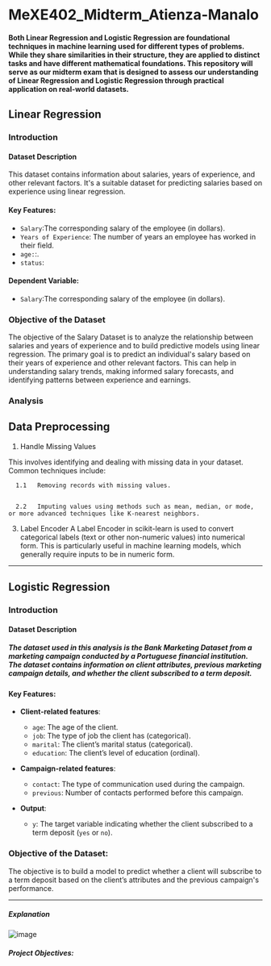 # MeXE402_Midterm_Atienza-Manalo
#### Both Linear Regression and Logistic Regression are foundational techniques in machine learning used for different types of problems. While they share similarities in their structure, they are applied to distinct tasks and have different mathematical foundations. This repository will serve as our midterm exam that is designed to assess our understanding of Linear Regression and Logistic Regression through practical application on real-world datasets.

## Linear Regression
### **Introduction**
#### **Dataset Description**
This dataset contains information about salaries, years of experience, and other relevant factors. It's a suitable dataset for predicting salaries based on experience using linear regression.
#### **Key Features**:
  - `Salary`:The corresponding salary of the employee (in dollars).
  - `Years of Experience`: The number of years an employee has worked in their field.
  - `age:`:.
  - `status`: 
#### **Dependent Variable**:
   - `Salary`:The corresponding salary of the employee (in dollars).
### **Objective of the Dataset**
The objective of the Salary Dataset is to analyze the relationship between salaries and years of experience and to build predictive models using linear regression. The primary goal is to predict an individual's salary based on their years of experience and other relevant factors. This can help in understanding salary trends, making informed salary forecasts, and identifying patterns between experience and earnings.
### **Analysis**
## Data Preprocessing
1.	Handle Missing Values

  This involves identifying and dealing with missing data in your dataset. Common techniques include:


      1.1	Removing records with missing values.


      2.2	Imputing values using methods such as mean, median, or mode, or more advanced techniques like K-nearest neighbors.


3.	Label Encoder 
   A Label Encoder in scikit-learn is used to convert categorical labels (text or other non-numeric values) into numerical form. This is particularly useful in machine learning models, which generally require inputs to be in numeric form.

------

## Logistic Regression 
### **Introduction**
#### **Dataset Description**
##### The dataset used in this analysis is the **Bank Marketing Dataset** from a marketing campaign conducted by a Portuguese financial institution. The dataset contains information on client attributes, previous marketing campaign details, and whether the client subscribed to a term deposit.

#### **Key Features**:
- **Client-related features**:
  - `age`: The age of the client.
  - `job`: The type of job the client has (categorical).
  - `marital`: The client’s marital status (categorical).
  - `education`: The client’s level of education (ordinal).
  
- **Campaign-related features**:
  - `contact`: The type of communication used during the campaign.
  - `previous`: Number of contacts performed before this campaign.
  
- **Output**:
  - `y`: The target variable indicating whether the client subscribed to a term deposit (`yes` or `no`).

### **Objective of the Dataset**:
The objective is to build a model to predict whether a client will subscribe to a term deposit based on the client’s attributes and the previous campaign's performance.

---




##### Explanation
![image](https://github.com/user-attachments/assets/be9096cd-e27a-44e2-b681-33ca4e35f352)
##### Project Objectives:
